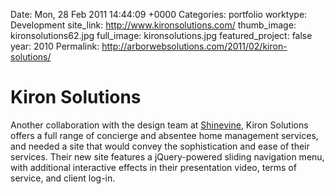 Date: Mon, 28 Feb 2011 14:44:09 +0000
Categories: portfolio
worktype: Development
site_link: http://www.kironsolutions.com/
thumb_image: kironsolutions62.jpg
full_image: kironsolutions.jpg
featured_project: false
year: 2010
Permalink: http://arborwebsolutions.com/2011/02/kiron-solutions/

# Kiron Solutions

Another collaboration with the design team at [Shinevine][], Kiron
Solutions offers a full range of concierge and absentee home management
services, and needed a site that would convey the sophistication and
ease of their services. Their new site features a jQuery-powered sliding
navigation menu, with additional interactive effects in their
presentation video, terms of service, and client log-in.

  [Shinevine]: http://shinevine.com
